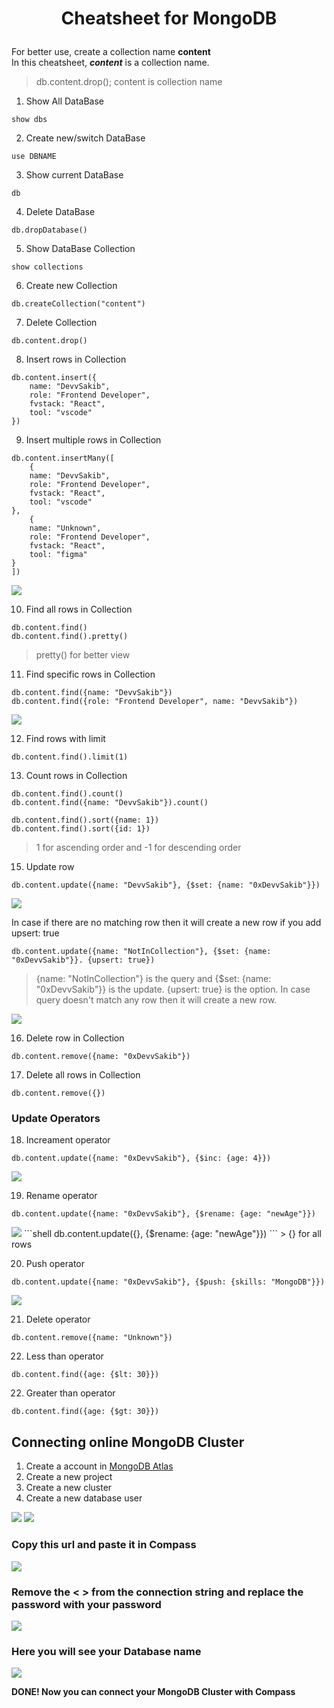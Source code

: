 # <p align="center">Cheatsheet for MongoDB</p>
For better use, create a collection name **content** <br>
In this cheatsheet, ***content*** is a collection name.
> db.content.drop(); content is collection name


1. Show All DataBase
```shell
show dbs
```

2. Create new/switch DataBase
```shell
use DBNAME
```

3. Show current DataBase
```shell
db
```

4. Delete DataBase
```shell
db.dropDatabase()
```

5. Show DataBase Collection
```shell
show collections
```

6. Create new Collection
```shell
db.createCollection("content")
```

7. Delete Collection
```shell
db.content.drop()
```

8. Insert rows in Collection
```shell
db.content.insert({
    name: "DevvSakib",
    role: "Frontend Developer",
    fvstack: "React",
    tool: "vscode"
})
```

9. Insert multiple rows in Collection
```shell
db.content.insertMany([
    {
    name: "DevvSakib",
    role: "Frontend Developer",
    fvstack: "React",
    tool: "vscode"
},
    {
    name: "Unknown",
    role: "Frontend Developer",
    fvstack: "React",
    tool: "figma"
}
])
```
<img src="./img/insertManyRows.png">

10. Find all rows in Collection
```shell
db.content.find()
db.content.find().pretty()
```
> pretty()  for better view

11. Find specific rows in Collection
```shell
db.content.find({name: "DevvSakib"})
db.content.find({role: "Frontend Developer", name: "DevvSakib"}) 
```
<img src="./img/findrow.png">

12. Find rows with limit
```shell
db.content.find().limit(1)
```

13. Count rows in Collection
```shell
db.content.find().count()
db.content.find({name: "DevvSakib"}).count()
```

```shell
db.content.find().sort({name: 1})
db.content.find().sort({id: 1})
```
> 1 for ascending order and -1 for descending order

15. Update row
```shell
db.content.update({name: "DevvSakib"}, {$set: {name: "0xDevvSakib"}})
```
<img src="./img/update.png">

In case if there are no matching row then it will create a new row if you add upsert: true
```shell
db.content.update({name: "NotInCollection"}, {$set: {name: "0xDevvSakib"}}. {upsert: true})
```
> {name: "NotInCollection"} is the query and {$set: {name: "0xDevvSakib"}} is the update. {upsert: true} is the option. In case query doesn't match any row then it will create a new row.
<img src="./img/upsert.png">

16. Delete row in Collection
```shell
db.content.remove({name: "0xDevvSakib"})
```

17. Delete all rows in Collection
```shell
db.content.remove({})
```

### Update Operators

18. Increament operator
```shell
db.content.update({name: "0xDevvSakib"}, {$inc: {age: 4}})
```
<img src="./img/inceament.png">

19. Rename operator
```shell
db.content.update({name: "0xDevvSakib"}, {$rename: {age: "newAge"}})
```
<img src="./img/rename.png">
```shell
db.content.update({}, {$rename: {age: "newAge"}})
```
> {} for all rows

20. Push operator
```shell
db.content.update({name: "0xDevvSakib"}, {$push: {skills: "MongoDB"}})
```
<img src="./img/push.png">

21. Delete operator
```shell
db.content.remove({name: "Unknown"})
```

22. Less than operator
```shell
db.content.find({age: {$lt: 30}})
```

22. Greater than operator
```shell
db.content.find({age: {$gt: 30}})
```


## Connecting online MongoDB Cluster

1. Create a account in [MongoDB Atlas](https://www.mongodb.com/cloud/atlas)
2. Create a new project
3. Create a new cluster
4. Create a new database user

<img src="./img/c1.png">
<img src="./img/c2.png">

### Copy this url and paste it in Compass
<img src="./img/c3.png">

### Remove the < > from the connection string and replace the password with your password
<img src="./img/c4.png">

### Here you will see your Database name
<img src="./img/c5.png">

**DONE! Now you can connect your MongoDB Cluster with Compass**